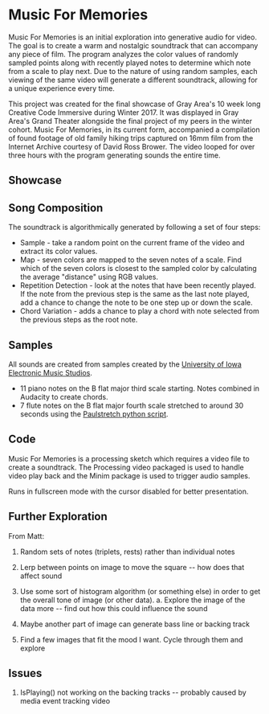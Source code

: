 # Music For Memories
Music For Memories is an initial exploration into generative audio for video. The goal is to create a warm and nostalgic soundtrack that can accompany any piece of film. The program analyzes the color values of randomly sampled points along with recently played notes to determine which note from a scale to play next. Due to the nature of using random samples, each viewing of the same video will generate a different soundtrack, allowing for a unique experience every time.

This project was created for the final showcase of Gray Area's 10 week long Creative Code Immersive during Winter 2017. It was displayed in Gray Area's Grand Theater alongside the final project of my peers in the winter cohort. Music For Memories, in its current form, accompanied a compilation of found footage of old family hiking trips captured on 16mm film from the Internet Archive courtesy of David Ross Brower. The video looped for over three hours with the program generating sounds the entire time.

## Showcase


## Song Composition
The soundtrack is algorithmically generated by following a set of four steps:
* Sample - take a random point on the current frame of the video and extract its color values.
* Map - seven colors are mapped to the seven notes of a scale. Find which of the seven colors is closest to the sampled color by calculating the average "distance" using RGB values.
* Repetition Detection - look at the notes that have been recently played. If the note from the previous step is the same as the last note played, add a chance to change the note to be one step up or down the scale.
* Chord Variation - adds a chance to play a chord with note selected from the previous steps as the root note.

## Samples
All sounds are created from samples created by the [University of Iowa Electronic Music Studios](http://theremin.music.uiowa.edu/MIS.html).
* 11 piano notes on the B flat major third scale starting. Notes combined in Audacity to create chords.
* 7 flute notes on the B flat major fourth scale stretched to around 30 seconds using the [Paulstretch python script](https://github.com/paulnasca/paulstretch_python).

## Code
Music For Memories is a processing sketch which requires a video file to create a soundtrack. The Processing video packaged is used to handle video play back and the Minim package is used to trigger audio samples.

Runs in fullscreen mode with the cursor disabled for better presentation.

## Further Exploration
From Matt:
1. Random sets of notes (triplets, rests) rather than individual notes
2. Lerp between points on image to move the square -- how does that affect sound
3. Use some sort of histogram algorithm (or something else) in order to get the overall tone of image (or other data).
  a. Explore the image of the data more -- find out how this could influence the sound
4. Maybe another part of image can generate bass line or backing track

1. Find a few images that fit the mood I want. Cycle through them and explore

## Issues
1. IsPlaying() not working on the backing tracks -- probably caused by media event tracking video

